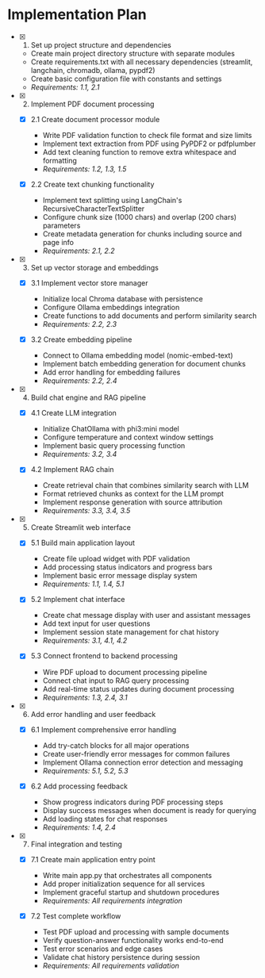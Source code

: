 # Implementation Plan

- [x] 1. Set up project structure and dependencies

  - Create main project directory structure with separate modules
  - Create requirements.txt with all necessary dependencies (streamlit, langchain, chromadb, ollama, pypdf2)
  - Create basic configuration file with constants and settings
  - _Requirements: 1.1, 2.1_

- [x] 2. Implement PDF document processing

  - [x] 2.1 Create document processor module

    - Write PDF validation function to check file format and size limits
    - Implement text extraction from PDF using PyPDF2 or pdfplumber
    - Add text cleaning function to remove extra whitespace and formatting
    - _Requirements: 1.2, 1.3, 1.5_

  - [x] 2.2 Create text chunking functionality
    - Implement text splitting using LangChain's RecursiveCharacterTextSplitter
    - Configure chunk size (1000 chars) and overlap (200 chars) parameters
    - Create metadata generation for chunks including source and page info
    - _Requirements: 2.1, 2.2_

- [x] 3. Set up vector storage and embeddings

  - [x] 3.1 Implement vector store manager

    - Initialize local Chroma database with persistence
    - Configure Ollama embeddings integration
    - Create functions to add documents and perform similarity search
    - _Requirements: 2.2, 2.3_

  - [x] 3.2 Create embedding pipeline
    - Connect to Ollama embedding model (nomic-embed-text)
    - Implement batch embedding generation for document chunks
    - Add error handling for embedding failures
    - _Requirements: 2.2, 2.4_

- [x] 4. Build chat engine and RAG pipeline

  - [x] 4.1 Create LLM integration

    - Initialize ChatOllama with phi3:mini model
    - Configure temperature and context window settings
    - Implement basic query processing function
    - _Requirements: 3.2, 3.4_

  - [x] 4.2 Implement RAG chain
    - Create retrieval chain that combines similarity search with LLM
    - Format retrieved chunks as context for the LLM prompt
    - Implement response generation with source attribution
    - _Requirements: 3.3, 3.4, 3.5_

- [x] 5. Create Streamlit web interface

  - [x] 5.1 Build main application layout

    - Create file upload widget with PDF validation
    - Add processing status indicators and progress bars
    - Implement basic error message display system
    - _Requirements: 1.1, 1.4, 5.1_

  - [x] 5.2 Implement chat interface

    - Create chat message display with user and assistant messages
    - Add text input for user questions
    - Implement session state management for chat history
    - _Requirements: 3.1, 4.1, 4.2_

  - [x] 5.3 Connect frontend to backend processing
    - Wire PDF upload to document processing pipeline
    - Connect chat input to RAG query processing
    - Add real-time status updates during document processing
    - _Requirements: 1.3, 2.4, 3.1_

- [x] 6. Add error handling and user feedback

  - [x] 6.1 Implement comprehensive error handling

    - Add try-catch blocks for all major operations
    - Create user-friendly error messages for common failures
    - Implement Ollama connection error detection and messaging
    - _Requirements: 5.1, 5.2, 5.3_

  - [x] 6.2 Add processing feedback
    - Show progress indicators during PDF processing steps
    - Display success messages when document is ready for querying
    - Add loading states for chat responses
    - _Requirements: 1.4, 2.4_

- [x] 7. Final integration and testing

  - [x] 7.1 Create main application entry point

    - Write main app.py that orchestrates all components
    - Add proper initialization sequence for all services
    - Implement graceful startup and shutdown procedures
    - _Requirements: All requirements integration_

  - [x] 7.2 Test complete workflow
    - Test PDF upload and processing with sample documents
    - Verify question-answer functionality works end-to-end
    - Test error scenarios and edge cases
    - Validate chat history persistence during session
    - _Requirements: All requirements validation_
